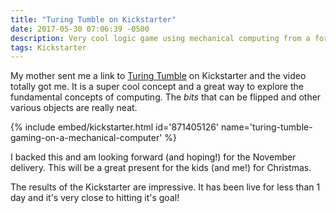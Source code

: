 ```yaml
---
title: "Turing Tumble on Kickstarter"
date: 2017-05-30 07:06:39 -0500
description: Very cool logic game using mechanical computing from a former Professor at the University of Minnesota.
tags: Kickstarter
---
```


My mother sent me a link to [Turing Tumble][tt] on Kickstarter and the video totally got me. It is a super cool concept and a great way to explore the fundamental concepts of computing. The *bits* that can be flipped and other various objects are really neat.

{% include embed/kickstarter.html id='871405126' name='turing-tumble-gaming-on-a-mechanical-computer' %}

I backed this and am looking forward (and hoping!) for the November delivery. This will be a great present for the kids (and me!) for Christmas.

The results of the Kickstarter are impressive. It has been live for less than 1 day and it's very close to hitting it's goal!

[tt]: https://www.kickstarter.com/projects/871405126/turing-tumble-gaming-on-a-mechanical-computer
